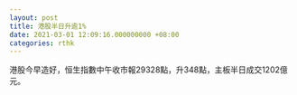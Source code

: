 ```yaml
---
layout: post
title: 港股半日升逾1%
date: 2021-03-01 12:09:16.000000000 +08:00
categories: rthk
---
```


港股今早造好，恒生指數中午收市報29328點，升348點，主板半日成交1202億元。
